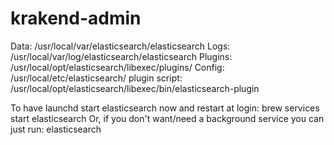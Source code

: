 # krakend-admin

Data:    /usr/local/var/elasticsearch/elasticsearch
Logs:    /usr/local/var/log/elasticsearch/elasticsearch
Plugins: /usr/local/opt/elasticsearch/libexec/plugins/
Config:  /usr/local/etc/elasticsearch/
plugin script: /usr/local/opt/elasticsearch/libexec/bin/elasticsearch-plugin


To have launchd start elasticsearch now and restart at login:
  brew services start elasticsearch
Or, if you don't want/need a background service you can just run:
  elasticsearch